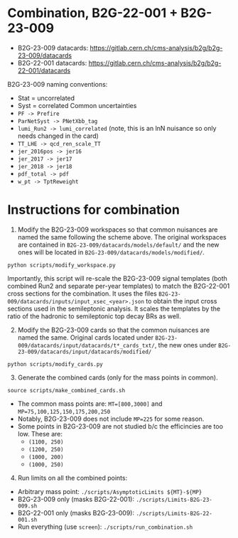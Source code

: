 # Combination, B2G-22-001 + B2G-23-009

* B2G-23-009 datacards: https://gitlab.cern.ch/cms-analysis/b2g/b2g-23-009/datacards
* B2G-22-001 datacards: https://gitlab.cern.ch/cms-analysis/b2g/b2g-22-001/datacards

B2G-23-009 naming conventions:
* Stat = uncorrelated
* Syst = correlated
Common uncertainties
* `PF -> Prefire`
* `ParNetSyst -> PNetXbb_tag`
* `lumi_Run2 -> lumi_correlated` (note, this is an lnN nuisance so only needs changed in the card)
* `TT_LHE -> qcd_ren_scale_TT`
* `jer_2016pos -> jer16`
* `jer_2017 -> jer17`
* `jer_2018 -> jer18`
* `pdf_total -> pdf`
* `w_pt -> TptReweight`

# Instructions for combination 

1. Modify the B2G-23-009 workspaces so that common nuisances are named the same following the scheme above. The original workspaces are contained in `B2G-23-009/datacards/models/default/` and the new ones will be located in `B2G-23-009/datacards/models/modified/`.
```
python scripts/modify_workspace.py
```
Importantly, this script will re-scale the B2G-23-009 signal templates (both combined Run2 and separate per-year templates) to match the B2G-22-001 cross sections for the combination. It uses the files `B2G-23-009/datacards/inputs/input_xsec_<year>.json` to obtain the input cross sections used in the semileptonic analysis. It scales the templates by the ratio of the hadronic to semileptonic top decay BRs as well. 

2. Modify the B2G-23-009 cards so that the common nuisances are named the same. Original cards located under `B2G-23-009/datacards/input/datacards/t*_cards_txt/`, the new ones under `B2G-23-009/datacards/input/datacards/modified/`
```
python scripts/modify_cards.py
```

3. Generate the combined cards (only for the mass points in common).
```
source scripts/make_combined_cards.sh
```
* The common mass points are: `MT=[800,3000]` and `MP=75,100,125,150,175,200,250`
* Notably, B2G-23-009 does not include `MP=225` for some reason.
* Some points in B2G-23-009 are not studied b/c the efficincies are too low. These are:
    * `(1100, 250)`
    * `(1200, 250)`
    * `(1000, 200)`
    * `(1000, 250)`

4. Run limits on all the combined points:
* Arbitrary mass point: `./scripts/AsymptoticLimits ${MT}-${MP}`
* B2G-23-009 only (masks B2G-22-001): `./scripts/Limits-B2G-23-009.sh`
* B2G-22-001 only (masks B2G-23-009): `./scripts/Limits-B2G-22-001.sh`
* Run everything (use `screen`): `./scripts/run_combination.sh`